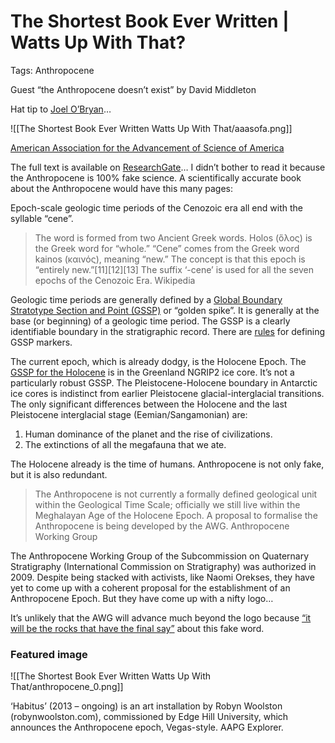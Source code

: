 # The Shortest Book Ever Written | Watts Up With That?

Tags: Anthropocene

Guest “the Anthropocene doesn’t exist” by David Middleton

Hat tip to [Joel O’Bryan](https://wattsupwiththat.com/2020/01/28/on-the-cover-of-the-rolling-stone-exxonknew-earth-is-radioactive/#comment-2904208)…

![[The Shortest Book Ever Written Watts Up With That/aaasofa.png]]

[American Association for the Advancement of Science of America](https://science.sciencemag.org/content/367/6475/256)

The full text is available on [ResearchGate](https://www.researchgate.net/publication/328337123_The_Evolution_of_Knowledge_Rethinking_Science_in_the_Anthropocene)… I didn’t bother to read it because the Anthropocene is 100% fake science. A scientifically accurate book about the Anthropocene would have this many pages:

Epoch-scale geologic time periods of the Cenozoic era all end with the syllable “cene”.

> The word is formed from two Ancient Greek words. Holos (ὅλος) is the Greek word for “whole.” “Cene” comes from the Greek word kainos (καινός), meaning “new.” The concept is that this epoch is “entirely new.”[11][12][13] The suffix ‘-cene’ is used for all the seven epochs of the Cenozoic Era. Wikipedia

Geologic time periods are generally defined by a [Global Boundary Stratotype Section and Point (GSSP)](http://www.stratigraphy.org/gssp/) or “golden spike”. It is generally at the base (or beginning) of a geologic time period. The GSSP is a clearly identifiable boundary in the stratigraphic record. There are [rules](http://www.stratigraphy.org/upload/Remane1996.pdf) for defining GSSP markers.

The current epoch, which is already dodgy, is the Holocene Epoch. The [GSSP for the Holocene](http://www.stratigraphy.org/GSSP/Holocene.html) is in the Greenland NGRIP2 ice core. It’s not a particularly robust GSSP. The Pleistocene-Holocene boundary in Antarctic ice cores is indistinct from earlier Pleistocene glacial-interglacial transitions. The only significant differences between the Holocene and the last Pleistocene interglacial stage (Eemian/Sangamonian) are:

1. Human dominance of the planet and the rise of civilizations.
2. The extinctions of all the megafauna that we ate.

The Holocene already is the time of humans. Anthropocene is not only fake, but it is also redundant.

> The Anthropocene is not currently a formally defined geological unit within the Geological Time Scale; officially we still live within the Meghalayan Age of the Holocene Epoch. A proposal to formalise the Anthropocene is being developed by the AWG. Anthropocene Working Group

The Anthropocene Working Group of the Subcommission on Quaternary Stratigraphy (International Commission on Stratigraphy) was authorized in 2009. Despite being stacked with activists, like Naomi Orekses, they have yet to come up with a coherent proposal for the establishment of an Anthropocene Epoch. But they have come up with a nifty logo…

It’s unlikely that the AWG will advance much beyond the logo because [“it will be the rocks that have the final say”](https://wattsupwiththat.com/2019/08/07/anthropocene-it-will-be-the-rocks-that-have-the-final-say-about-this-fake-word/) about this fake word.

### Featured image

![[The Shortest Book Ever Written Watts Up With That/anthropocene_0.png]]

‘Habitus’ (2013 – ongoing) is an art installation by Robyn Woolston (robynwoolston.com), commissioned by Edge Hill University, which announces the Anthropocene epoch, Vegas-style. AAPG Explorer.